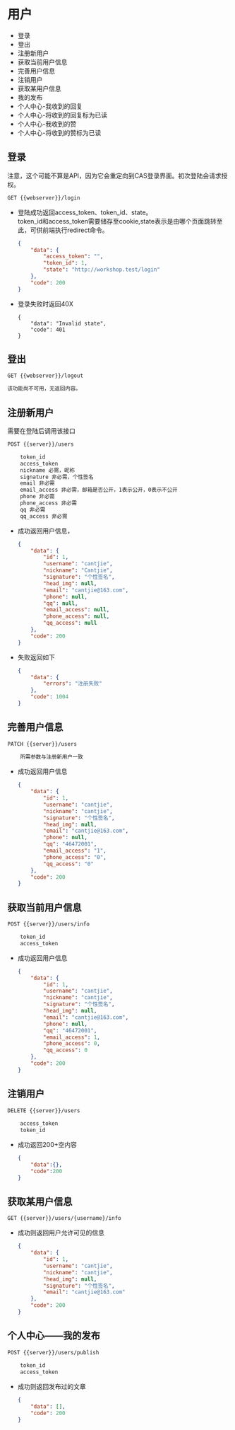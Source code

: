 # 用户
* 登录
* 登出
* 注册新用户
* 获取当前用户信息
* 完善用户信息
* 注销用户
* 获取某用户信息
* 我的发布
* 个人中心-我收到的回复
* 个人中心-将收到的回复标为已读
* 个人中心-我收到的赞
* 个人中心-将收到的赞标为已读

## 登录
注意，这个可能不算是API，因为它会重定向到CAS登录界面。初次登陆会请求授权。
```html
GET {{webserver}}/login
```
* 登陆成功返回access_token、token_id、state。  
token_id和access_token需要储存至cookie,state表示是由哪个页面跳转至此，可供前端执行redirect命令。

    ```json
    {
        "data": {
            "access_token": "",
            "token_id": 1,
            "state": "http://workshop.test/login"
        },
        "code": 200
    }
    ```
* 登录失败时返回40X
    ```
    {
        "data": "Invalid state",
        "code": 401
    }
    ```

## 登出
```html
GET {{webserver}}/logout
```

```html
该功能尚不可用，无返回内容。
```

## 注册新用户
需要在登陆后调用该接口

```html
POST {{server}}/users

    token_id
    access_token
    nickname 必需，昵称
    signature 非必需，个性签名
    email 非必需
    email_access 非必需，邮箱是否公开，1表示公开，0表示不公开
    phone 非必需
    phone_access 非必需
    qq 非必需
    qq_access 非必需
```

* 成功返回用户信息，
    ```json
    {
        "data": {
            "id": 1,
            "username": "cantjie",
            "nickname": "Cantjie",
            "signature": "个性签名",
            "head_img": null,
            "email": "cantjie@163.com",
            "phone": null,
            "qq": null,
            "email_access": null,
            "phone_access": null,
            "qq_access": null
        },
        "code": 200
    }
    ```

* 失败返回如下
    ```json
    {
        "data": {
            "errors": "注册失败"
        },
        "code": 1004
    }
    ```
## 完善用户信息

```html
PATCH {{server}}/users
    
    所需参数与注册新用户一致
```  
* 成功返回用户信息

    ```json
    {
        "data": {
            "id": 1,
            "username": "cantjie",
            "nickname": "cantjie",
            "signature": "个性签名",
            "head_img": null,
            "email": "cantjie@163.com",
            "phone": null,
            "qq": "46472001",
            "email_access": "1",
            "phone_access": "0",
            "qq_access": "0"
        },
        "code": 200
    }
    ```
## 获取当前用户信息
```html
POST {{server}}/users/info

    token_id
    access_token
```    
* 成功返回用户信息
    ```json
    {
        "data": {
            "id": 1,
            "username": "cantjie",
            "nickname": "cantjie",
            "signature": "个性签名",
            "head_img": null,
            "email": "cantjie@163.com",
            "phone": null,
            "qq": "46472001",
            "email_access": 1,
            "phone_access": 0,
            "qq_access": 0
        },
        "code": 200
    }
    ```
## 注销用户
```html
DELETE {{server}}/users
    
    access_token
    token_id
```
* 成功返回200+空内容
    ```json
    {
        "data":{},
        "code":200  
    }
    ```

## 获取某用户信息
```html
GET {{server}}/users/{username}/info
```
* 成功则返回用户允许可见的信息
    ```json
    {
        "data": {
            "id": 1,
            "username": "cantjie",
            "nickname": "cantjie",
            "head_img": null,
            "signature": "个性签名",
            "email": "cantjie@163.com"
        },
        "code": 200
    }
    ```

## 个人中心——我的发布
```html
POST {{server}}/users/publish
    
    token_id
    access_token
```
* 成功则返回发布过的文章

    ```json
    {
        "data": [],
        "code": 200
    }
    ```

